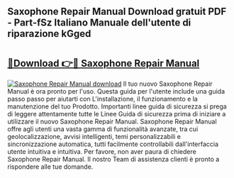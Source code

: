 ## Saxophone Repair Manual Download gratuit PDF - Part-fSz Italiano Manuale dell'utente di riparazione kGged

# <h2><a href="http://dffyho.blite.top/?on=Saxophone+Repair+Manual">🔗Download 👉🔴 Saxophone Repair Manual</a></h2>

[![Saxophone Repair Manual download](https://i.imgur.com/lujVjoI.png)](http://dffyho.blite.top/?on=Saxophone+Repair+Manual)
Il tuo nuovo Saxophone Repair Manual è ora pronto per l'uso. Questa guida per l'utente include una guida passo passo per aiutarti con L'installazione, il funzionamento e la manutenzione del tuo Prodotto. Importanti linee guida di sicurezza si prega di leggere attentamente tutte le Linee Guida di sicurezza prima di iniziare a utilizzare il nuovo Saxophone Repair Manual. Saxophone Repair Manual offre agli utenti una vasta gamma di funzionalità avanzate, tra cui geolocalizzazione, avvisi intelligenti, temi personalizzabili e sincronizzazione automatica, tutti facilmente controllabili dall'interfaccia utente intuitiva e intuitiva. Per favore, non aver paura di chiedere Saxophone Repair Manual. Il nostro Team di assistenza clienti è pronto a rispondere alle tue domande.
